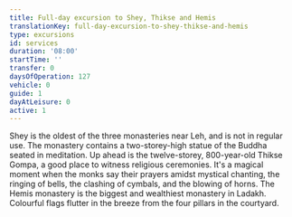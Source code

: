 ```yaml
---
title: Full-day excursion to Shey, Thikse and Hemis
translationKey: full-day-excursion-to-shey-thikse-and-hemis
type: excursions
id: services
duration: '08:00'
startTime: ''
transfer: 0
daysOfOperation: 127
vehicle: 0
guide: 1
dayAtLeisure: 0
active: 1
---
```

Shey is the oldest of the three monasteries near Leh, and is not in regular use. The monastery contains a two-storey-high statue of the Buddha seated in meditation. Up ahead is the twelve-storey, 800-year-old Thikse Gompa, a good place to witness religious ceremonies. It's a magical moment when the monks say their prayers amidst mystical chanting, the ringing of bells, the clashing of cymbals, and the blowing of horns. The Hemis monastery is the biggest and wealthiest monastery in Ladakh.  Colourful flags flutter in the breeze from the four pillars in the courtyard.